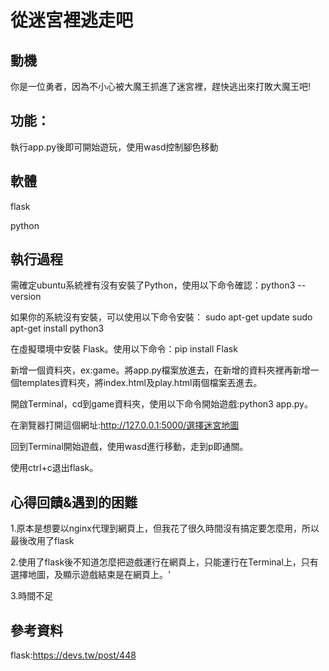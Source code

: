 # 從迷宮裡逃走吧
## 動機
你是一位勇者，因為不小心被大魔王抓進了迷宮裡，趕快逃出來打敗大魔王吧!
## 功能：
執行app.py後即可開始遊玩，使用wasd控制腳色移動
## 軟體
flask

python
## 執行過程
需確定ubuntu系統裡有沒有安裝了Python，使用以下命令確認：python3 --version

如果你的系統沒有安裝，可以使用以下命令安裝：
sudo apt-get update
sudo apt-get install python3

在虛擬環境中安裝 Flask。使用以下命令：pip install Flask

新增一個資料夾，ex:game。將app.py檔案放進去，在新增的資料夾裡再新增一個templates資料夾，將index.html及play.html兩個檔案丟進去。

開啟Terminal，cd到game資料夾，使用以下命令開始遊戲:python3 app.py。

在瀏覽器打開這個網址:http://127.0.0.1:5000/選擇迷宮地圖

回到Terminal開始遊戲，使用wasd進行移動，走到p即通關。

使用ctrl+c退出flask。
## 心得回饋&遇到的困難
1.原本是想要以nginx代理到網頁上，但我花了很久時間沒有搞定要怎麼用，所以最後改用了flask

2.使用了flask後不知道怎麼把遊戲運行在網頁上，只能運行在Terminal上，只有選擇地圖，及顯示遊戲結束是在網頁上。'

3.時間不足
## 參考資料
flask:https://devs.tw/post/448


